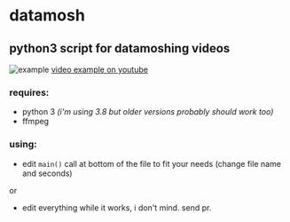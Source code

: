 # datamosh
## python3 script for datamoshing videos

![example](https://assets.rocketstock.com/uploads/2017/07/Datamosh-Cover-1000x576.jpg)
[video example on youtube](https://youtu.be/4yXQb1KNgLI)


### requires:
* python 3  _(i'm using 3.8 but older versions probably should work too)_
* ffmpeg

### using:
 * edit `main()` call at bottom of the file to fit your needs (change file name and seconds)
 
 or 
 
 * edit everything while it works, i don't mind. send pr.
 


